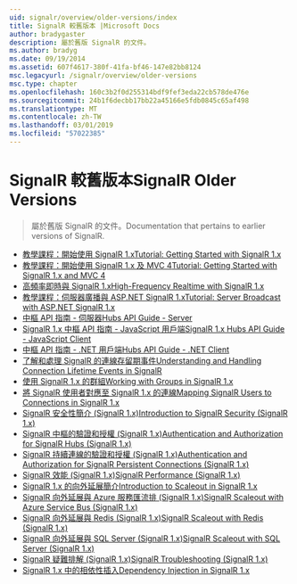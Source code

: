 ```yaml
---
uid: signalr/overview/older-versions/index
title: SignalR 較舊版本 |Microsoft Docs
author: bradygaster
description: 屬於舊版 SignalR 的文件。
ms.author: bradyg
ms.date: 09/19/2014
ms.assetid: 607f4617-380f-41fa-bf46-147e82bb8124
msc.legacyurl: /signalr/overview/older-versions
msc.type: chapter
ms.openlocfilehash: 160c3b2f0d255314bdf9fef3eda22cb578de476e
ms.sourcegitcommit: 24b1f6decbb17bb22a45166e5fdb0845c65af498
ms.translationtype: MT
ms.contentlocale: zh-TW
ms.lasthandoff: 03/01/2019
ms.locfileid: "57022385"
---
```

<a name="signalr-older-versions"></a><span data-ttu-id="bb038-103">SignalR 較舊版本</span><span class="sxs-lookup"><span data-stu-id="bb038-103">SignalR Older Versions</span></span>
====================
> <span data-ttu-id="bb038-104">屬於舊版 SignalR 的文件。</span><span class="sxs-lookup"><span data-stu-id="bb038-104">Documentation that pertains to earlier versions of SignalR.</span></span>


- [<span data-ttu-id="bb038-105">教學課程：開始使用 SignalR 1.x</span><span class="sxs-lookup"><span data-stu-id="bb038-105">Tutorial: Getting Started with SignalR 1.x</span></span>](tutorial-getting-started-with-signalr.md)
- [<span data-ttu-id="bb038-106">教學課程：開始使用 SignalR 1.x 及 MVC 4</span><span class="sxs-lookup"><span data-stu-id="bb038-106">Tutorial: Getting Started with SignalR 1.x and MVC 4</span></span>](tutorial-getting-started-with-signalr-and-mvc-4.md)
- [<span data-ttu-id="bb038-107">高頻率即時與 SignalR 1.x</span><span class="sxs-lookup"><span data-stu-id="bb038-107">High-Frequency Realtime with SignalR 1.x</span></span>](tutorial-high-frequency-realtime-with-signalr.md)
- [<span data-ttu-id="bb038-108">教學課程：伺服器廣播與 ASP.NET SignalR 1.x</span><span class="sxs-lookup"><span data-stu-id="bb038-108">Tutorial: Server Broadcast with ASP.NET SignalR 1.x</span></span>](tutorial-server-broadcast-with-aspnet-signalr.md)
- [<span data-ttu-id="bb038-109">中樞 API 指南 - 伺服器</span><span class="sxs-lookup"><span data-stu-id="bb038-109">Hubs API Guide - Server</span></span>](signalr-1x-hubs-api-guide-server.md)
- [<span data-ttu-id="bb038-110">SignalR 1.x 中樞 API 指南 - JavaScript 用戶端</span><span class="sxs-lookup"><span data-stu-id="bb038-110">SignalR 1.x Hubs API Guide - JavaScript Client</span></span>](signalr-1x-hubs-api-guide-javascript-client.md)
- [<span data-ttu-id="bb038-111">中樞 API 指南 - .NET 用戶端</span><span class="sxs-lookup"><span data-stu-id="bb038-111">Hubs API Guide - .NET Client</span></span>](signalr-1x-hubs-api-guide-net-client.md)
- [<span data-ttu-id="bb038-112">了解和處理 SignalR 的連線存留期事件</span><span class="sxs-lookup"><span data-stu-id="bb038-112">Understanding and Handling Connection Lifetime Events in SignalR</span></span>](handling-connection-lifetime-events.md)
- [<span data-ttu-id="bb038-113">使用 SignalR 1.x 的群組</span><span class="sxs-lookup"><span data-stu-id="bb038-113">Working with Groups in SignalR 1.x</span></span>](working-with-groups.md)
- [<span data-ttu-id="bb038-114">將 SignalR 使用者對應至 SignalR 1.x 的連線</span><span class="sxs-lookup"><span data-stu-id="bb038-114">Mapping SignalR Users to Connections in SignalR 1.x</span></span>](mapping-users-to-connections.md)
- [<span data-ttu-id="bb038-115">SignalR 安全性簡介 (SignalR 1.x)</span><span class="sxs-lookup"><span data-stu-id="bb038-115">Introduction to SignalR Security (SignalR 1.x)</span></span>](introduction-to-security.md)
- [<span data-ttu-id="bb038-116">SignalR 中樞的驗證和授權 (SignalR 1.x)</span><span class="sxs-lookup"><span data-stu-id="bb038-116">Authentication and Authorization for SignalR Hubs (SignalR 1.x)</span></span>](hub-authorization.md)
- [<span data-ttu-id="bb038-117">SignalR 持續連線的驗證和授權 (SignalR 1.x)</span><span class="sxs-lookup"><span data-stu-id="bb038-117">Authentication and Authorization for SignalR Persistent Connections (SignalR 1.x)</span></span>](persistent-connection-authorization.md)
- [<span data-ttu-id="bb038-118">SignalR 效能 (SignalR 1.x)</span><span class="sxs-lookup"><span data-stu-id="bb038-118">SignalR Performance (SignalR 1.x)</span></span>](signalr-performance.md)
- [<span data-ttu-id="bb038-119">SignalR 1.x 的向外延展簡介</span><span class="sxs-lookup"><span data-stu-id="bb038-119">Introduction to Scaleout in SignalR 1.x</span></span>](scaleout-in-signalr.md)
- [<span data-ttu-id="bb038-120">SignalR 向外延展與 Azure 服務匯流排 (SignalR 1.x)</span><span class="sxs-lookup"><span data-stu-id="bb038-120">SignalR Scaleout with Azure Service Bus (SignalR 1.x)</span></span>](scaleout-with-windows-azure-service-bus.md)
- [<span data-ttu-id="bb038-121">SignalR 向外延展與 Redis (SignalR 1.x)</span><span class="sxs-lookup"><span data-stu-id="bb038-121">SignalR Scaleout with Redis (SignalR 1.x)</span></span>](scaleout-with-redis.md)
- [<span data-ttu-id="bb038-122">SignalR 向外延展與 SQL Server (SignalR 1.x)</span><span class="sxs-lookup"><span data-stu-id="bb038-122">SignalR Scaleout with SQL Server (SignalR 1.x)</span></span>](scaleout-with-sql-server.md)
- [<span data-ttu-id="bb038-123">SignalR 疑難排解 (SignalR 1.x)</span><span class="sxs-lookup"><span data-stu-id="bb038-123">SignalR Troubleshooting (SignalR 1.x)</span></span>](troubleshooting.md)
- [<span data-ttu-id="bb038-124">SignalR 1.x 中的相依性插入</span><span class="sxs-lookup"><span data-stu-id="bb038-124">Dependency Injection in SignalR 1.x</span></span>](dependency-injection.md)
